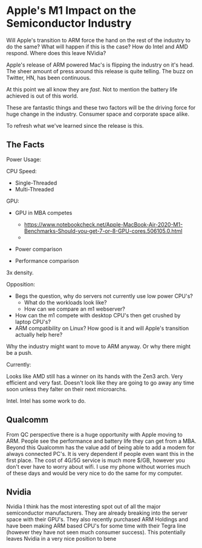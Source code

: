# Apple's M1 Impact on the Semiconductor Industry

Will Apple's transition to ARM force the hand on the rest of the industry to do the same?
What will happen if this is the case? How do Intel and AMD respond. Where does this leave
NVidia?

Apple's release of ARM powered Mac's is flipping the industry on it's head. The 
sheer amount of press around this release is quite telling. The buzz on Twitter,
HN, has been continuous.

At this point we all know they are *fast*. Not to mention the battery life achieved is out of this world. 

These are fantastic things and these two factors will be the driving force for huge 
change in the industry. Consumer space and corporate space alike.

To refresh what we've learned since the release is this.


## The Facts

Power Usage:

CPU Speed:
* Single-Threaded
* Multi-Threaded

GPU:
* GPU in MBA competes 
  * https://www.notebookcheck.net/Apple-MacBook-Air-2020-M1-Benchmarks-Should-you-get-7-or-8-GPU-cores.506105.0.html
  * 

* Power comparison
* Performance comparison

3x density.


Opposition:

* Begs the question, why do servers not currently use low power CPU's?
  * What do the workloads look like?
  * How can we compare an m1 webserver?
* How can the m1 compete with desktop CPU's then get crushed by laptop CPU's?
* ARM compatibility on Linux? How good is it and will Apple's transition actually help here?

Why the industry might want to move to ARM anyway. Or why there might be a push.


Currently:

Looks like AMD still has a winner on its hands with the Zen3 arch. Very efficient 
and very fast. Doesn't look like they are going to go away any time soon unless
they falter on their next microarchs.

Intel. Intel has some work to do.

## Qualcomm

From QC perspective there is a huge opportunity with Apple moving to ARM.
People see the performance and battery life they can get from a MBA. 
Beyond this Qualcomm has the value add of being able to add a modem
for always connected PC's. It is very dependent if people even want this
in the first place. The cost of 4G/5G service is much more $/GB, however
you don't ever have to worry about wifi. I use my phone without worries
much of these days and would be very nice to do the same for my computer.

## Nvidia

Nvidia I think has the most interesting spot out of all the major semiconductor
manufacturers. They are already breaking into the server space with their GPU's.
They also recently purchased ARM Holdings and have been making ARM based CPU's
for some time with their Tegra line (however they have not seen much consumer success).
This potentially leaves Nvidia in a very nice position to bene